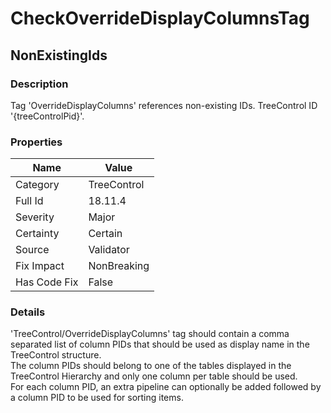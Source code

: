 ﻿---  
uid: Validator_18_11_4  
---

# CheckOverrideDisplayColumnsTag

## NonExistingIds

### Description

Tag 'OverrideDisplayColumns' references non\-existing IDs. TreeControl ID '{treeControlPid}'.

### Properties

| Name         | Value       |
| ------------ | ----------- |
| Category     | TreeControl |
| Full Id      | 18.11.4     |
| Severity     | Major       |
| Certainty    | Certain     |
| Source       | Validator   |
| Fix Impact   | NonBreaking |
| Has Code Fix | False       |

### Details

'TreeControl\/OverrideDisplayColumns' tag should contain a comma separated list of column PIDs that should be used as display name in the TreeControl structure.  
The column PIDs should belong to one of the tables displayed in the TreeControl Hierarchy and only one column per table should be used.  
For each column PID, an extra pipeline can optionally be added followed by a column PID to be used for sorting items.
